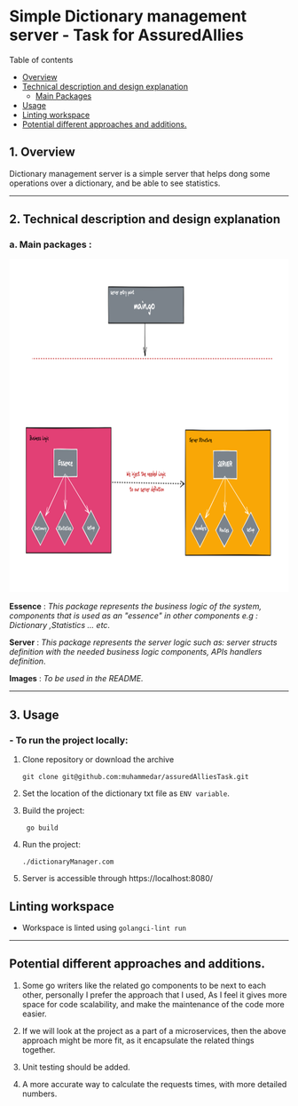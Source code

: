 #   Simple Dictionary management server - Task for AssuredAllies  

Table of contents
- [Overview](#overview)
- [Technical description and design explanation](#technical-description-and-design-explanation)
    - [Main Packages](#main-packages)
- [Usage](#usage)
- [Linting workspace](#linting-workspace)
- [Potential different approaches and additions.](#potential-different-approaches-and-additions)

## 1. Overview
 
 Dictionary management server is a simple server that helps dong some operations over a dictionary, and be able to see statistics. 
____________ 

## 2. Technical description and design explanation

### a. Main packages :


<img src="images/structure.png" width="1050" height="600">

**Essence** : _This package represents the business logic of the system, components that is used as an "essence" in other components e.g : Dictionary ,Statistics ... etc_.

**Server** : _This package represents the server logic such as: server structs definition with the needed business logic components, APIs handlers definition_.

**Images** : _To be used in the README._

____________ 

## 3. Usage 

### **- To run the project locally:**
1. Clone repository or download the archive

    ```
    git clone git@github.com:muhammedar/assuredAlliesTask.git
    ```
    
2. Set the location of the dictionary txt file as `ENV variable`.

3. Build the project:
   ```
    go build
    ```
5. Run the project:
    ```
    ./dictionaryManager.com   
    ```
6. Server is accessible through https://localhost:8080/


## Linting workspace
- Workspace is linted using `golangci-lint run`

___________ 

## Potential different approaches and additions. 

1. Some go writers like the related go components to be next to each other,
personally I prefer the approach that I used, As I feel it gives more space for code scalability, and make the maintenance of the code more easier.

2. If we will look at the project as a part of a microservices, then the above approach might be more fit, as it encapsulate the related things together. 

3. Unit testing should be added. 

4. A more accurate way to calculate the requests times, with more detailed numbers.



